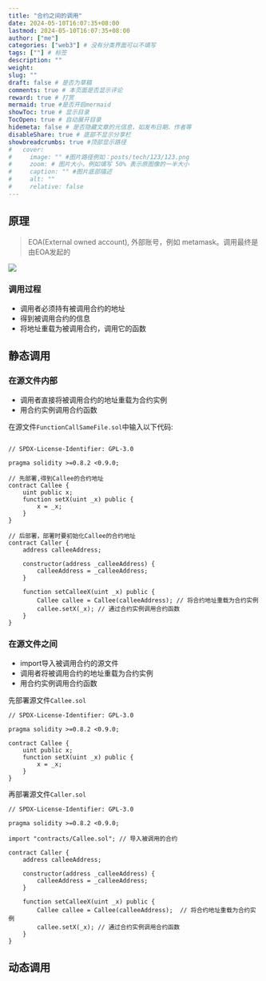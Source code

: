 ```yaml
---
title: "合约之间的调用"
date: 2024-05-10T16:07:35+08:00
lastmod: 2024-05-10T16:07:35+08:00
author: ["me"]
categories: ["web3"] # 没有分类界面可以不填写
tags: [""] # 标签
description: ""
weight:
slug: ""
draft: false # 是否为草稿
comments: true # 本页面是否显示评论
reward: true # 打赏
mermaid: true #是否开启mermaid
showToc: true # 显示目录
TocOpen: true # 自动展开目录
hidemeta: false # 是否隐藏文章的元信息，如发布日期、作者等
disableShare: true # 底部不显示分享栏
showbreadcrumbs: true #顶部显示路径
#   cover:
#     image: "" #图片路径例如：posts/tech/123/123.png
#     zoom: # 图片大小，例如填写 50% 表示原图像的一半大小
#     caption: "" #图片底部描述
#     alt: ""
#     relative: false
---
```


## 原理

> EOA(External owned account), 外部账号，例如 metamask。调用最终是由EOA发起的

![](/image/contractCall.png)

### 调用过程

- 调用者必须持有被调用合约的地址
- 得到被调用合约的信息
- 将地址重载为被调用合约，调用它的函数

## 静态调用

### 在源文件内部

- 调用者直接将被调用合约的地址重载为合约实例
- 用合约实例调用合约函数

在源文件`FunctionCallSameFile.sol`中输入以下代码:

```solidity

// SPDX-License-Identifier: GPL-3.0

pragma solidity >=0.8.2 <0.9.0;

// 先部署,得到Callee的合约地址
contract Callee {
    uint public x;
    function setX(uint _x) public {
        x = _x;
    }
}

// 后部署，部署时要初始化Callee的合约地址
contract Caller {
    address calleeAddress;
    
    constructor(address _calleeAddress) {
        calleeAddress = _calleeAddress;
    }

    function setCalleeX(uint _x) public {
        Callee callee = Callee(calleeAddress); // 将合约地址重载为合约实例
        callee.setX(_x); // 通过合约实例调用合约函数
    }
}
```

### 在源文件之间

- import导入被调用合约的源文件
- 调用者将被调用合约的地址重载为合约实例
- 用合约实例调用合约函数

先部署源文件`Callee.sol`

```solidity
// SPDX-License-Identifier: GPL-3.0

pragma solidity >=0.8.2 <0.9.0;

contract Callee {
    uint public x;
    function setX(uint _x) public {
        x = _x;
    }
}
```

再部署源文件`Caller.sol`

```solidity
// SPDX-License-Identifier: GPL-3.0

pragma solidity >=0.8.2 <0.9.0;

import "contracts/Callee.sol"; // 导入被调用的合约

contract Caller {
    address calleeAddress;
    
    constructor(address _calleeAddress) {
        calleeAddress = _calleeAddress;
    }

    function setCalleeX(uint _x) public {
        Callee callee = Callee(calleeAddress);  // 将合约地址重载为合约实例
        callee.setX(_x); // 通过合约实例调用合约函数
    }
}
```



## 动态调用

